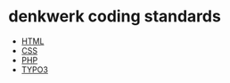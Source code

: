 # denkwerk coding standards

- [HTML](https://github.com/denkwerk/standards/blob/master/HTML/html-standard.md)
- [CSS](https://github.com/denkwerk/standards/blob/master/CSS/scss-standard.md)
- [PHP](https://github.com/denkwerk/standards/blob/master/PHP/php-standard.md)
- [TYPO3](https://github.com/denkwerk/standards/blob/master/TYPO3/typo3-standard.md)